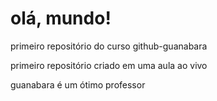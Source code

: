# olá, mundo!
 primeiro repositório do curso github-guanabara

primeiro repositório criado em uma aula ao vivo

guanabara é um ótimo professor
